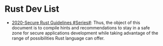 # Rust Dev List

- [2020-Secure Rust Guidelines #Series#](https://anssi-fr.github.io/rust-guide/): Thus, the object of this document is to compile hints and recommendations to stay in a safe zone for secure applications development while taking advantage of the range of possibilities Rust language can offer.
